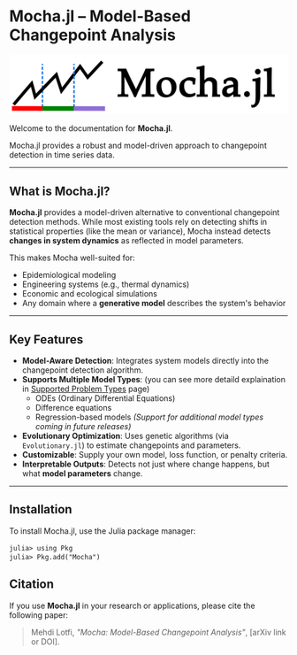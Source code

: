 # Mocha.jl – Model-Based Changepoint Analysis

![Mocha.jl](fig/mocha3.png)

Welcome to the documentation for **Mocha.jl**.

Mocha.jl provides a robust and model-driven approach to changepoint detection in time series data. 

---

## What is Mocha.jl?

**Mocha.jl** provides a model-driven alternative to conventional changepoint detection methods. While most existing tools rely on detecting shifts in statistical properties (like the mean or variance), Mocha instead detects **changes in system dynamics** as reflected in model parameters.

This makes Mocha well-suited for:
- Epidemiological modeling
- Engineering systems (e.g., thermal dynamics)
- Economic and ecological simulations
- Any domain where a **generative model** describes the system's behavior

---

## Key Features

- **Model-Aware Detection**: Integrates system models directly into the changepoint detection algorithm.
- **Supports Multiple Model Types**: (you can see more detaild explaination in [Supported Problem Types](@ref) page)
  - ODEs (Ordinary Differential Equations)
  - Difference equations
  - Regression-based models
  *(Support for additional model types coming in future releases)*
- **Evolutionary Optimization**: Uses genetic algorithms (via `Evolutionary.jl`) to estimate changepoints and parameters.
- **Customizable**: Supply your own model, loss function, or penalty criteria.
- **Interpretable Outputs**: Detects not just where change happens, but what **model parameters** change.

---

## Installation

To install Mocha.jl, use the Julia package manager:

```julia-repl
julia> using Pkg
julia> Pkg.add("Mocha")
```

## Citation

If you use **Mocha.jl** in your research or applications, please cite the following paper:

> Mehdi Lotfi, *"Mocha: Model-Based Changepoint Analysis"*, [arXiv link or DOI].

